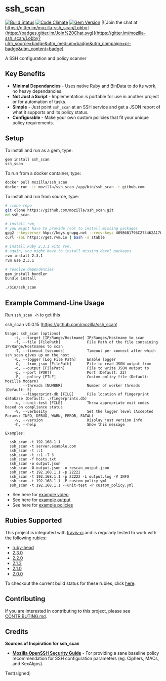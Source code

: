 # ssh_scan

[![Build Status](https://secure.travis-ci.org/mozilla/ssh_scan.png)](http://travis-ci.org/mozilla/ssh_scan)
[![Code Climate](https://codeclimate.com/github/mozilla/ssh_scan.png)](https://codeclimate.com/github/mozilla/ssh_scan)
[![Gem Version](https://badge.fury.io/rb/ssh_scan.svg)](https://badge.fury.io/rb/ssh_scan)
[![Join the chat at https://gitter.im/mozilla-ssh_scan/Lobby](https://badges.gitter.im/Join%20Chat.svg)](https://gitter.im/mozilla-ssh_scan/Lobby?utm_source=badge&utm_medium=badge&utm_campaign=pr-badge&utm_content=badge)

A SSH configuration and policy scanner

## Key Benefits

- **Minimal Dependancies** - Uses native Ruby and BinData to do its work, no heavy dependancies.
- **Not Just a Script** - Implementation is portable for use in another project or for automation of tasks.
- **Simple** - Just point `ssh_scan` at an SSH service and get a JSON report of what it supports and its policy status.
- **Configurable** - Make your own custom policies that fit your unique policy requirements.

## Setup

To install and run as a gem, type:

```bash
gem install ssh_scan
ssh_scan
```

To run from a docker container, type:

```bash
docker pull mozilla/ssh_scan
docker run -it mozilla/ssh_scan /app/bin/ssh_scan -t github.com
```

To install and run from source, type:

```bash
# clone repo
git clone https://github.com/mozilla/ssh_scan.git
cd ssh_scan

# install rvm,
# you might have to provide root to install missing packages
gpg2 --keyserver hkp://keys.gnupg.net --recv-keys 409B6B1796C275462A1703113804BB82D39DC0E3
curl -sSL https://get.rvm.io | bash -s stable

# install Ruby 2.3.1 with rvm,
# again, you might have to install missing devel packages
rvm install 2.3.1
rvm use 2.3.1

# resolve dependencies
gem install bundler
bundle install

./bin/ssh_scan
```

## Example Command-Line Usage

Run `ssh_scan -h` to get this

ssh_scan v0.0.15 (https://github.com/mozilla/ssh_scan)

    Usage: ssh_scan [options]
        -t, --target [IP/Range/Hostname] IP/Ranges/Hostname to scan
        -f, --file [FilePath]            File Path of the file containing IP/Range/Hostnames to scan
        -T, --timeout [seconds]          Timeout per connect after which ssh_scan gives up on the host
        -L, --logger [Log File Path]     Enable logger
        -O, --from_json [FilePath]       File to read JSON output from
        -o, --output [FilePath]          File to write JSON output to
        -p, --port [PORT]                Port (Default: 22)
        -P, --policy [FILE]              Custom policy file (Default: Mozilla Modern)
            --threads [NUMBER]           Number of worker threads (Default: 5)
            --fingerprint-db [FILE]      File location of fingerprint database (Default: ./fingerprints.db)
        -u, --unit-test [FILE]           Throw appropriate exit codes based on compliance status
        -V, --verbosity                  Set the logger level (Accepted Params: INFO, DEBUG, WARN, ERROR, FATAL)
        -v, --version                    Display just version info
        -h, --help                       Show this message

    Examples:

      ssh_scan -t 192.168.1.1
      ssh_scan -t server.example.com
      ssh_scan -t ::1
      ssh_scan -t ::1 -T 5
      ssh_scan -f hosts.txt
      ssh_scan -o output.json
      ssh_scan -O output.json -o rescan_output.json
      ssh_scan -t 192.168.1.1 -p 22222
      ssh_scan -t 192.168.1.1 -p 22222 -L output.log -V INFO
      ssh_scan -t 192.168.1.1 -P custom_policy.yml
      ssh_scan -t 192.168.1.1 --unit-test -P custom_policy.yml


- See here for [example video](https://asciinema.org/a/7pliiw5zqhj7eqvz7q437u6vx)
- See here for [example output](https://github.com/mozilla/ssh_scan/blob/master/examples/192.168.1.1.json)
- See here for [example policies](https://github.com/mozilla/ssh_scan/blob/master/policies)

## Rubies Supported

This project is integrated with [travis-ci](http://about.travis-ci.org/) and is regularly tested to work with the following rubies:

* [ruby-head](https://github.com/ruby/ruby)
* [2.3.0](https://github.com/ruby/ruby/tree/ruby_2_1)
* [2.2.0](https://github.com/ruby/ruby/tree/ruby_2_1)
* [2.1.3](https://github.com/ruby/ruby/tree/ruby_2_1)
* [2.1.0](https://github.com/ruby/ruby/tree/ruby_2_1)
* [2.0.0](https://github.com/ruby/ruby/tree/ruby_2_0_0)

To checkout the current build status for these rubies, click [here](https://travis-ci.org/#!/mozilla/ssh_scan).

## Contributing

If you are interested in contributing to this project, please see [CONTRIBUTING.md](https://github.com/mozilla/ssh_scan/blob/master/CONTRIBUTING.md).

## Credits

**Sources of Inspiration for ssh_scan**

- [**Mozilla OpenSSH Security Guide**](https://wiki.mozilla.org/Security/Guidelines/OpenSSH) - For providing a sane baseline policy recommendation for SSH configuration parameters (eg. Ciphers, MACs, and KexAlgos).

Test(signed)
